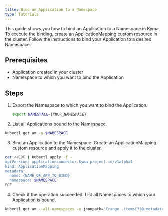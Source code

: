 ```yaml
---
title: Bind an Application to a Namespace
type: Tutorials
---
```


This guide shows you how to bind an Application to a Namespace in Kyma. To execute the binding, create an ApplicationMapping custom resource in the cluster. Follow the instructions to bind your Application to a desired Namespace.

## Prerequisites

- Application created in your cluster
- Namespace to which you want to bind the Application

## Steps

1. Export the Namespace to which you want to bind the Application.
      
      ```bash
      export NAMESPACE={YOUR_NAMESPACE}

2. List all Applications bound to the Namespace.

  ```bash
  kubectl get am -n $NAMESPACE
  ```

3. Bind an Application to the Namespace. Create an ApplicationMapping custom resource and apply it to the cluster.

  ```bash
  cat <<EOF | kubectl apply -f -
  apiVersion: applicationconnector.kyma-project.io/v1alpha1
  kind: ApplicationMapping
  metadata:
    name: {NAME_OF_APP_TO_BIND}
    namespace: $NAMESPACE
  EOF
  ```

4. Check if the operation succeeded. List all Namespaces to which your Application is bound.

  ```bash
  kubectl get am --all-namespaces -o jsonpath='{range .items[?(@.metadata.name=="{NAME_OF_YOUR_APP}")]}{@.metadata.namespace}{""}{end}'
  ```
